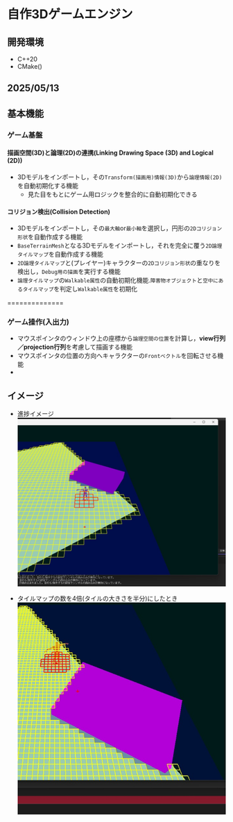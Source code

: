 # **自作3Dゲームエンジン**

## **開発環境**
* C++20
* CMake()

## **2025/05/13**

## **基本機能**

### **ゲーム基盤**

#### **描画空間(3D)と論理(2D)の連携**(Linking Drawing Space (3D) and Logical (2D))
* 3Dモデルをインポートし，その`Transform(描画用)情報(3D)`から`論理情報(2D)`を自動初期化する機能
    * 見た目をもとにゲーム用ロジックを整合的に自動初期化できる


#### **コリジョン検出**(Collision Detection)
* 3Dモデルをインポートし，その`最大軸`or`最小軸`を選択し，円形の`2Dコリジョン形状`を自動作成する機能
* `BaseTerrainMesh`となる3Dモデルをインポートし，それを完全に覆う`2D論理タイルマップ`を自動作成する機能
* `2D論理タイルマップ`と(プレイヤー)キャラクターの`2Dコリジョン形状`の重なりを検出し，`Debug用の描画`を実行する機能
* `論理タイルマップ`の`Walkable属性`の自動初期化機能.`障害物オブジェクト`と`空中にあるタイルマップ`を判定し`Walkable属性`を初期化

==============

### **ゲーム操作(入出力)**
* マウスポインタのウィンドウ上の座標から`論理空間の位置`を計算し，**view行列／projection行列**を考慮して描画する機能
* マウスポインタの位置の方向へキャラクターの`Frontベクトル`を回転させる機能
* 


## **イメージ**
* 進捗イメージ
![進捗画像](images/progress03.jpg)

* タイルマップの数を4倍(タイルの大きさを半分)にしたとき
![進捗画像2](images/progress03_2.jpg)